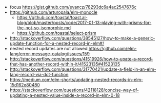 - focus https://gist.github.com/evancz/78293dc6a4ac2547676c
- https://github.com/arturopala/elm-monocle
  - https://github.com/toastal/toast.al-blog/blob/master/posts/code/2017-01-13-playing-with-prisms-for-the-not-so-isomorphic.md
  - https://github.com/toastal/select-prism
- http://stackoverflow.com/questions/38545127/how-to-make-a-generic-update-function-for-a-nested-record-in-elm#/
- nested record updates are not allowed https://github.com/elm-lang/error-message-catalog/issues/159
- http://stackoverflow.com/questions/41519926/how-to-upate-a-record-that-has-another-record-within-it/41523135#41523135
- http://stackoverflow.com/questions/31770421/update-a-field-in-an-elm-lang-record-via-dot-function
- https://medium.com/elm-shorts/updating-nested-records-in-elm-15d162e80480
- https://stackoverflow.com/questions/42118128/concise-way-of-updating-a-nested-value-inside-a-record-in-elm-0-18